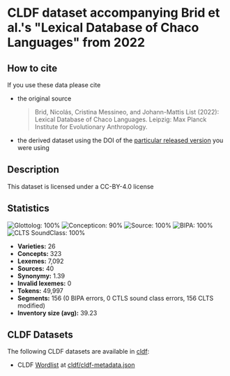 # CLDF dataset accompanying Brid et al.'s "Lexical Database of Chaco Languages" from 2022

## How to cite

If you use these data please cite
- the original source
  > Brid, Nicolás, Cristina Messineo, and Johann-Mattis List (2022): Lexical Database of Chaco Languages. Leipzig: Max Planck Institute for Evolutionary Anthropology.
- the derived dataset using the DOI of the [particular released version](../../releases/) you were using

## Description


This dataset is licensed under a CC-BY-4.0 license

## Statistics


![Glottolog: 100%](https://img.shields.io/badge/Glottolog-100%25-brightgreen.svg "Glottolog: 100%")
![Concepticon: 90%](https://img.shields.io/badge/Concepticon-90%25-green.svg "Concepticon: 90%")
![Source: 100%](https://img.shields.io/badge/Source-100%25-brightgreen.svg "Source: 100%")
![BIPA: 100%](https://img.shields.io/badge/BIPA-100%25-brightgreen.svg "BIPA: 100%")
![CLTS SoundClass: 100%](https://img.shields.io/badge/CLTS%20SoundClass-100%25-brightgreen.svg "CLTS SoundClass: 100%")

- **Varieties:** 26
- **Concepts:** 323
- **Lexemes:** 7,092
- **Sources:** 40
- **Synonymy:** 1.39
- **Invalid lexemes:** 0
- **Tokens:** 49,997
- **Segments:** 156 (0 BIPA errors, 0 CTLS sound class errors, 156 CLTS modified)
- **Inventory size (avg):** 39.23

## CLDF Datasets

The following CLDF datasets are available in [cldf](cldf):

- CLDF [Wordlist](https://github.com/cldf/cldf/tree/master/modules/Wordlist) at [cldf/cldf-metadata.json](cldf/cldf-metadata.json)